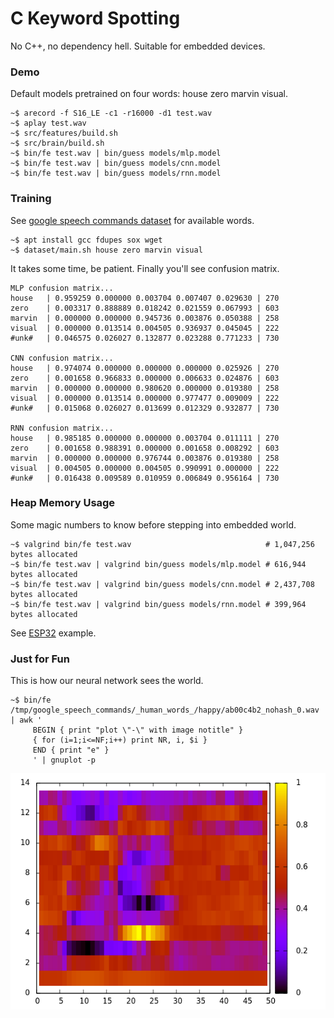 # C Keyword Spotting
No C++, no dependency hell. Suitable for embedded devices.

### Demo
Default models pretrained on four words: house zero marvin visual.

    ~$ arecord -f S16_LE -c1 -r16000 -d1 test.wav
    ~$ aplay test.wav
    ~$ src/features/build.sh
    ~$ src/brain/build.sh
    ~$ bin/fe test.wav | bin/guess models/mlp.model
    ~$ bin/fe test.wav | bin/guess models/cnn.model
    ~$ bin/fe test.wav | bin/guess models/rnn.model

### Training
See [google speech commands dataset](https://storage.cloud.google.com/download.tensorflow.org/data/speech_commands_v0.02.tar.gz) for available words.

    ~$ apt install gcc fdupes sox wget
    ~$ dataset/main.sh house zero marvin visual

It takes some time, be patient. Finally you'll see confusion matrix.

    MLP confusion matrix...
    house   | 0.959259 0.000000 0.003704 0.007407 0.029630 | 270
    zero    | 0.003317 0.888889 0.018242 0.021559 0.067993 | 603
    marvin  | 0.000000 0.000000 0.945736 0.003876 0.050388 | 258
    visual  | 0.000000 0.013514 0.004505 0.936937 0.045045 | 222
    #unk#   | 0.046575 0.026027 0.132877 0.023288 0.771233 | 730

    CNN confusion matrix...
    house   | 0.974074 0.000000 0.000000 0.000000 0.025926 | 270
    zero    | 0.001658 0.966833 0.000000 0.006633 0.024876 | 603
    marvin  | 0.000000 0.000000 0.980620 0.000000 0.019380 | 258
    visual  | 0.000000 0.013514 0.000000 0.977477 0.009009 | 222
    #unk#   | 0.015068 0.026027 0.013699 0.012329 0.932877 | 730

    RNN confusion matrix...
    house   | 0.985185 0.000000 0.000000 0.003704 0.011111 | 270
    zero    | 0.001658 0.988391 0.000000 0.001658 0.008292 | 603
    marvin  | 0.000000 0.000000 0.976744 0.003876 0.019380 | 258
    visual  | 0.004505 0.000000 0.004505 0.990991 0.000000 | 222
    #unk#   | 0.016438 0.009589 0.010959 0.006849 0.956164 | 730

### Heap Memory Usage
Some magic numbers to know before stepping into embedded world.

    ~$ valgrind bin/fe test.wav                              # 1,047,256 bytes allocated
    ~$ bin/fe test.wav | valgrind bin/guess models/mlp.model # 616,944 bytes allocated
    ~$ bin/fe test.wav | valgrind bin/guess models/cnn.model # 2,437,708 bytes allocated
    ~$ bin/fe test.wav | valgrind bin/guess models/rnn.model # 399,964 bytes allocated

See [ESP32](https://github.com/42io/esp32_kws) example.

### Just for Fun
   This is how our neural network sees the world.

    ~$ bin/fe /tmp/google_speech_commands/_human_words_/happy/ab00c4b2_nohash_0.wav | awk '
         BEGIN { print "plot \"-\" with image notitle" }
         { for (i=1;i<=NF;i++) print NR, i, $i }
         END { print "e" }
         ' | gnuplot -p

![Features](mfcc_happy.png?raw=true "Features")
